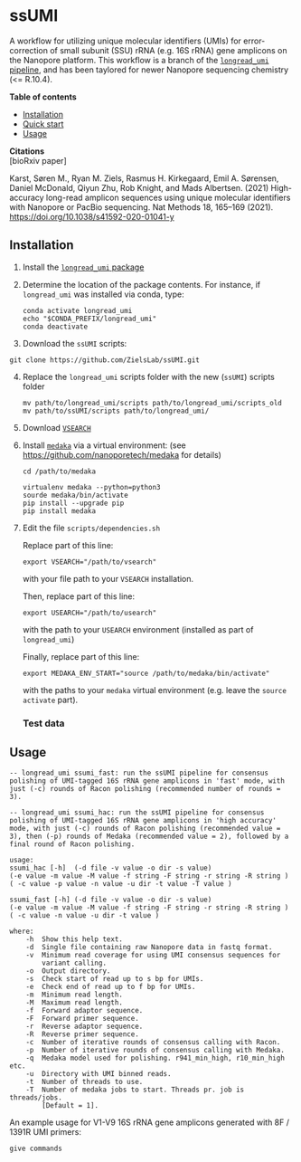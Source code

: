 # ssUMI

A workflow for utilizing unique molecular identifiers (UMIs) for error-correction of small subunit (SSU) rRNA (e.g. 16S rRNA) gene amplicons on the Nanopore platform. This workflow is a branch of the [`longread_umi` pipeline](https://github.com/SorenKarst/longread_umi), and has been taylored for newer Nanopore sequencing chemistry (<= R.10.4).

**Table of contents**
- [Installation](#installation)
- [Quick start](#quick-start)
- [Usage](#usage)

**Citations**  
[bioRxiv paper]

Karst, Søren M., Ryan M. Ziels, Rasmus H. Kirkegaard, Emil A. Sørensen, Daniel McDonald, Qiyun Zhu, Rob Knight, and Mads Albertsen. (2021) High-accuracy long-read amplicon sequences using unique molecular identifiers with Nanopore or PacBio sequencing. Nat Methods 18, 165–169 (2021). https://doi.org/10.1038/s41592-020-01041-y

## Installation
1. Install the [`longread_umi` package](https://github.com/SorenKarst/longread_umi)

2. Determine the location of the package contents. For instance, if `longread_umi` was installed via conda, type: 
   ```
   conda activate longread_umi
   echo "$CONDA_PREFIX/longread_umi"
   conda deactivate
   ``` 

2. Download the `ssUMI` scripts: 

`git clone https://github.com/ZielsLab/ssUMI.git`

4. Replace the `longread_umi` scripts folder with the new (`ssUMI`) scripts folder
    ```
    mv path/to/longread_umi/scripts path/to/longread_umi/scripts_old
    mv path/to/ssUMI/scripts path/to/longread_umi/
    ```
5. Download [`VSEARCH`](https://github.com/torognes/vsearch)


7. Install [`medaka`](https://github.com/nanoporetech/medaka) via a virtual environment:
(see https://github.com/nanoporetech/medaka for details) 

   ```
   cd /path/to/medaka
   
   virtualenv medaka --python=python3 
   sourde medaka/bin/activate
   pip install --upgrade pip
   pip install medaka
   ```
   
8. Edit the file `scripts/dependencies.sh`
   
   Replace part of this line:
   ```
   export VSEARCH="/path/to/vsearch"
   ```
   with your file path to your `VSEARCH` installation.

   
   Then, replace part of this line:
   ```
   export USEARCH="/path/to/usearch"
   
   ```
   with the path to your `USEARCH` environment (installed as part of `longread_umi`)
   
   
   Finally, replace part of this line:
   ```
   export MEDAKA_ENV_START="source /path/to/medaka/bin/activate"
   
   ```
   with the paths to your `medaka` virtual environment (e.g. leave the `source activate` part).
   
    ### Test data
    
 
 ## Usage
```
-- longread_umi ssumi_fast: run the ssUMI pipeline for consensus polishing of UMI-tagged 16S rRNA gene amplicons in 'fast' mode, with just (-c) rounds of Racon polishing (recommended number of rounds = 3).

-- longread_umi ssumi_hac: run the ssUMI pipeline for consensus polishing of UMI-tagged 16S rRNA gene amplicons in 'high accuracy' mode, with just (-c) rounds of Racon polishing (recommended value = 3), then (-p) rounds of Medaka (recommended value = 2), followed by a final round of Racon polishing. 
   
usage: 
ssumi_hac [-h]  (-d file -v value -o dir -s value) 
(-e value -m value -M value -f string -F string -r string -R string )
( -c value -p value -n value -u dir -t value -T value ) 

ssumi_fast [-h] (-d file -v value -o dir -s value) 
(-e value -m value -M value -f string -F string -r string -R string )
( -c value -n value -u dir -t value )

where:
    -h  Show this help text.
    -d  Single file containing raw Nanopore data in fastq format.
    -v  Minimum read coverage for using UMI consensus sequences for 
        variant calling.
    -o  Output directory.
    -s  Check start of read up to s bp for UMIs.
    -e  Check end of read up to f bp for UMIs.
    -m  Minimum read length.
    -M  Maximum read length.
    -f  Forward adaptor sequence. 
    -F  Forward primer sequence.
    -r  Reverse adaptor sequence.
    -R  Reverse primer sequence.
    -c  Number of iterative rounds of consensus calling with Racon.
    -p  Number of iterative rounds of consensus calling with Medaka.
    -q  Medaka model used for polishing. r941_min_high, r10_min_high etc.
    -u  Directory with UMI binned reads.
    -t  Number of threads to use.
    -T  Number of medaka jobs to start. Threads pr. job is threads/jobs.
        [Default = 1].
```

An example usage for V1-V9 16S rRNA gene amplicons generated with 8F / 1391R UMI primers:

```
give commands
```


